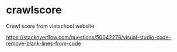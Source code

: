 # crawlscore

Crawl score from vietschool website

https://stackoverflow.com/questions/50042278/visual-studio-code-remove-blank-lines-from-code

